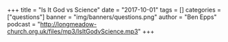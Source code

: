 +++
title = "Is It God vs Science"
date = "2017-10-01"
tags = []
categories = ["questions"]
banner = "img/banners/questions.png"
author = "Ben Epps"
podcast = "http://longmeadow-church.org.uk/files/mp3/IsItGodvScience.mp3"
+++
